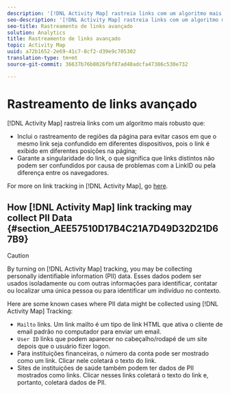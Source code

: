 ```yaml
---
description: '[!DNL Activity Map] rastreia links com um algoritmo mais robusto que '
seo-description: '[!DNL Activity Map] rastreia links com um algoritmo mais robusto que '
seo-title: Rastreamento de links avançado
solution: Analytics
title: Rastreamento de links avançado
topic: Activity Map
uuid: a72b1652-2e69-41c7-8cf2-d39e9c705302
translation-type: tm+mt
source-git-commit: 36637b76b8026fbf87ad48adcfa47386c530e732

---
```



# Rastreamento de links avançado

[!DNL Activity Map] rastreia links com um algoritmo mais robusto que:

* Inclui o rastreamento de regiões da página para evitar casos em que o mesmo link seja confundido em diferentes dispositivos, pois o link é exibido em diferentes posições na página;
* Garante a singularidade do link, o que significa que links distintos não podem ser confundidos por causa de problemas com a LinkID ou pela diferença entre os navegadores.

For more on link tracking in [!DNL Activity Map], go [here](/help/analyze/activity-map/activitymap-link-tracking/activitymap-link-tracking-methodology.md).

## How [!DNL Activity Map] link tracking may collect PII Data {#section_AEE57510D17B4C21A7D49D32D21D67B9}

>[!CAUTION]
>
>By turning on [!DNL Activity Map] tracking, you may be collecting personally identifiable information (PII) data. Esses dados podem ser usados isoladamente ou com outras informações para identificar, contatar ou localizar uma única pessoa ou para identificar um indivíduo no contexto.
>
>Here are some known cases where PII data might be collected using [!DNL Activity Map] Tracking:
>
>* `Mailto` links. Um link mailto é um tipo de link HTML que ativa o cliente de email padrão no computador para enviar um email.
>* `User ID` links que podem aparecer no cabeçalho/rodapé de um site depois que o usuário fizer logon.
>* Para instituições financeiras, o número da conta pode ser mostrado como um link. Clicar nele coletará o texto do link.
>* Sites de instituições de saúde também podem ter dados de PII mostrados como links. Clicar nesses links coletará o texto do link e, portanto, coletará dados de PII.
>



